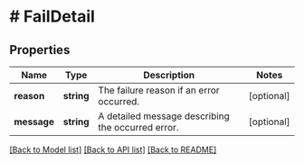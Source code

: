 # # FailDetail

## Properties

Name | Type | Description | Notes
------------ | ------------- | ------------- | -------------
**reason** | **string** | The failure reason if an error occurred. | [optional]
**message** | **string** | A detailed message describing the occurred error. | [optional]

[[Back to Model list]](../../README.md#models) [[Back to API list]](../../README.md#endpoints) [[Back to README]](../../README.md)
